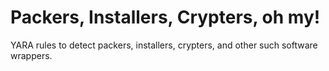 # Packers, Installers, Crypters, oh my!

YARA rules to detect packers, installers, crypters, and other such software wrappers.

